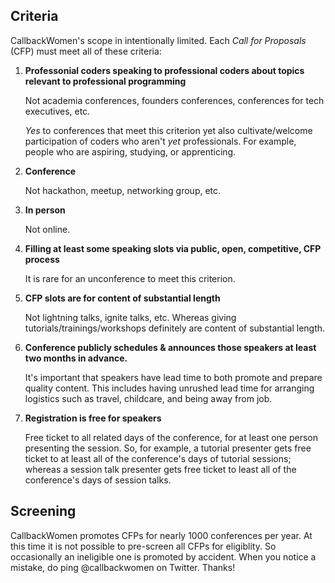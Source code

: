 ## Criteria
CallbackWomen's scope in intentionally limited. Each _Call for Proposals_ (CFP) must meet all of these criteria:

1. **Professonial coders speaking to professional coders about topics relevant to professional programming**

	Not academia conferences, founders conferences, conferences for tech executives, etc.

	_Yes_ to conferences that meet this criterion yet also cultivate/welcome participation of coders who aren't _yet_ professionals. For example, people who are aspiring, studying, or apprenticing.

1. **Conference**

	Not hackathon, meetup, networking group, etc.

1. **In person**

	Not online.

1. **Filling at least some speaking slots via public, open, competitive, CFP process**

	It is rare for an unconference to meet this criterion.

1. **CFP slots are for content of substantial length**

	Not lightning talks, ignite talks, etc.  Whereas giving tutorials/trainings/workshops definitely are content of substantial length.

1. **Conference publicly schedules & announces those speakers at least two months in advance.**

	It's important that speakers have lead time to both promote and prepare quality content. This includes having unrushed lead time for arranging logistics such as travel, childcare, and being away from job.

1. **Registration is free for speakers**

	Free ticket to all related days of the conference, for at least one person presenting the session. So, for example, a tutorial presenter gets free ticket to at least all of the conference's days of tutorial sessions; whereas a session talk presenter gets free ticket to least all of the conference's days of session talks.


## Screening
CallbackWomen promotes CFPs for nearly 1000 conferences per year. At this time it is not possible to pre-screen all CFPs for eligiblity. So occasionally an ineligible one is promoted by accident. When you notice a mistake, do ping @callbackwomen on Twitter. Thanks!